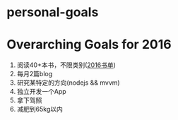 # personal-goals

# Overarching Goals for 2016

1. 阅读40+本书，不限类别([2016书单](http://www.douban.com/doulist/43781482/))
2. 每月2篇blog
3. 研究某特定的方向(nodejs && mvvm)
4. 独立开发一个App
5. 拿下驾照
6. 减肥到65kg以内
